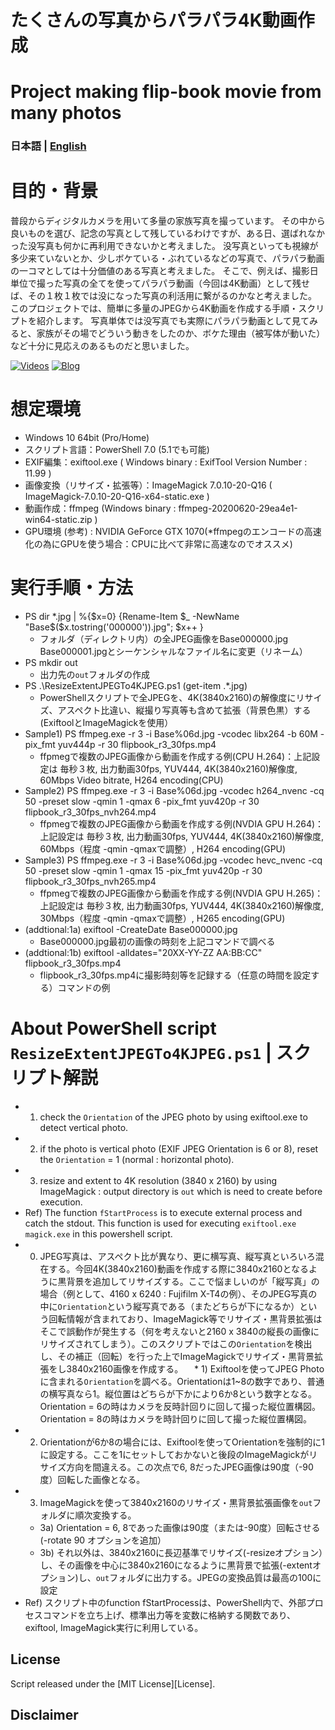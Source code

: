 # たくさんの写真からパラパラ4K動画作成
# Project making flip-book movie from many photos

### 日本語 | [English](./docs/en/README.md)

# 目的・背景
普段からディジタルカメラを用いて多量の家族写真を撮っています。
その中から良いものを選び、記念の写真として残しているわけですが、ある日、選ばれなかった没写真も何かに再利用できないかと考えました。
没写真といっても視線が多少来ていないとか、少しボケている・ぶれているなどの写真で、パラパラ動画の一コマとしては十分価値のある写真と考えました。
そこで、例えば、撮影日単位で撮った写真の全てを使ってパラパラ動画（今回は4K動画）として残せば、その１枚１枚では没になった写真の利活用に繋がるのかなと考えました。
このプロジェクトでは、簡単に多量のJPEGから4K動画を作成する手順・スクリプトを紹介します。
写真単体では没写真でも実際にパラパラ動画として見てみると、家族がその場でどういう動きをしたのか、ボケた理由（被写体が動いた）など十分に見応えのあるものだと思いました。

[![Videos][Videos-Badge]][Videos]
[![Blog][Blog-Badge]][Blog]

# 想定環境
* Windows 10 64bit (Pro/Home)
* スクリプト言語：PowerShell 7.0 (5.1でも可能)
* EXIF編集：exiftool.exe ( Windows binary : ExifTool Version Number : 11.99 )
* 画像変換（リサイズ・拡張等）：ImageMagick 7.0.10-20-Q16 ( ImageMagick-7.0.10-20-Q16-x64-static.exe )
* 動画作成：ffmpeg (Windows binary : ffmpeg-20200620-29ea4e1-win64-static.zip )
* GPU環境 (参考) : NVIDIA GeForce GTX 1070(*ffmpegのエンコードの高速化の為にGPUを使う場合：CPUに比べて非常に高速なのでオススメ)

# 実行手順・方法
  * PS dir *.jpg | %{$x=0} {Rename-Item $_ -NewName "Base$($x.tostring('000000')).jpg"; $x++ }
    * フォルダ（ディレクトリ内）の全JPEG画像をBase000000.jpg Base000001.jpgとシーケンシャルなファイル名に変更（リネーム）
  * PS mkdir out
    * 出力先の`out`フォルダの作成
  * PS .\ResizeExtentJPEGTo4KJPEG.ps1 (get-item .\*.jpg)
    * PowerShellスクリプトで全JPEGを、4K(3840x2160)の解像度にリサイズ、アスペクト比違い、縦撮り写真等も含めて拡張（背景色黒）する(ExiftoolとImageMagickを使用）
  * Sample1) PS ffmpeg.exe -r 3 -i Base%06d.jpg -vcodec libx264 -b 60M -pix_fmt yuv444p -r 30 flipbook_r3_30fps.mp4
    * ffpmegで複数のJPEG画像から動画を作成する例(CPU H.264)：上記設定は 毎秒３枚, 出力動画30fps, YUV444, 4K(3840x2160)解像度, 60Mbps Video bitrate, H264 encoding(CPU)
  * Sample2) PS ffmpeg.exe -r 3 -i Base%06d.jpg -vcodec h264_nvenc -cq 50 -preset slow -qmin 1 -qmax 6 -pix_fmt yuv420p -r 30 flipbook_r3_30fps_nvh264.mp4
    * ffpmegで複数のJPEG画像から動画を作成する例(NVDIA GPU H.264)：上記設定は 毎秒３枚, 出力動画30fps, YUV444, 4K(3840x2160)解像度, 60Mbps（程度 -qmin -qmaxで調整）, H264 encoding(GPU)
  * Sample3) PS ffmpeg.exe -r 3 -i Base%06d.jpg -vcodec hevc_nvenc -cq 50 -preset slow -qmin 1 -qmax 15 -pix_fmt yuv420p -r 30 flipbook_r3_30fps_nvh265.mp4
    * ffpmegで複数のJPEG画像から動画を作成する例(NVDIA GPU H.265)：上記設定は 毎秒３枚, 出力動画30fps, YUV444, 4K(3840x2160)解像度, 30Mbps（程度 -qmin -qmaxで調整）, H265 encoding(GPU)
  * (addtional:1a) exiftool -CreateDate Base000000.jpg
    * Base000000.jpg最初の画像の時刻を上記コマンドで調べる
  * (addtional:1b) exiftool -alldates="20XX-YY-ZZ AA:BB:CC" flipbook_r3_30fps.mp4
    * flipbook_r3_30fps.mp4に撮影時刻等を記録する（任意の時間を設定する）コマンドの例

    
# About PowerShell script `ResizeExtentJPEGTo4KJPEG.ps1` | スクリプト解説
  * 1) check the `Orientation` of the JPEG photo by using exiftool.exe to detect vertical photo.
  * 2) if the photo is vertical photo (EXIF JPEG Orientation is 6 or 8), reset the `Orientation` = 1 (normal : horizontal photo).
  * 3) resize and extent to 4K resolution (3840 x 2160) by using ImageMagick : output directory is `out` which is need to create before execution.
  * Ref) The function `fStartProcess` is to execute external process and catch the stdout. This function is used for executing `exiftool.exe` `magick.exe` in this powershell script.
  * 0) JPEG写真は、アスペクト比が異なり、更に横写真、縦写真といろいろ混在する。今回4K(3840x2160)動画を作成する際に3840x2160となるように黒背景を追加してリサイズする。ここで悩ましいのが「縦写真」の場合（例として、4160 x 6240 : Fujifilm X-T4の例）、そのJPEG写真の中に`Orientation`という縦写真である（またどちらが下になるか）という回転情報が含まれており、ImageMagick等でリサイズ・黒背景拡張はそこで誤動作が発生する（何を考えないと2160 x 3840の縦長の画像にリサイズされてしまう）。このスクリプトではこの`Orientation`を検出し、その補正（回転）を行った上でImageMagickでリサイズ・黒背景拡張をし3840x2160画像を作成する。
　* 1) Exiftoolを使ってJPEG Photoに含まれる`Orientation`を調べる。Orientationは1~8の数字であり、普通の横写真なら1。縦位置はどちらが下かにより6か8という数字となる。Orientation = 6の時はカメラを反時計回りに回して撮った縦位置構図。Orientation = 8の時はカメラを時計回りに回して撮った縦位置構図。
  * 2) Orientationが6か8の場合には、Exiftoolを使ってOrientationを強制的に1に設定する。ここを1にセットしておかないと後段のImageMagickがリサイズ方向を間違える。この次点で6, 8だったJPEG画像は90度（-90度）回転した画像となる。
  * 3) ImageMagickを使って3840x2160のリサイズ・黒背景拡張画像を`out`フォルダに順次変換する。
    * 3a) Orientation = 6, 8であった画像は90度（または-90度）回転させる(-rotate 90 オプションを追加）
    * 3b) それ以外は、3840x2160に長辺基準でリサイズ(-resizeオプション）し、その画像を中心に3840x2160になるように黒背景で拡張(-extentオプション)し、`out`フォルダに出力する。JPEGの変換品質は最高の100に設定
 * Ref) スクリプト中のfunction fStartProcessは、PowerShell内で、外部プロセスコマンドを立ち上げ、標準出力等を変数に格納する関数であり、exiftool, ImageMagick実行に利用している。
 
 ## License

Script released under the [MIT License][License].

## Disclaimer
 
 [Blog-Badge]: https://img.shields.io/badge/Blog-spacewalker.jp-blue
 [Videos-Badge]: https://img.shields.io/badge/Youtube-spacewalker.jp-red
 [Blog]: https://www.spacewalker.jp/
 [Videos]: https://www.youtube.com/c/spacewalkerjp/
